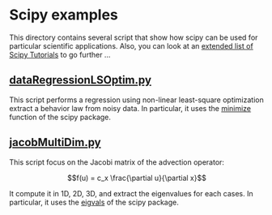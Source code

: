 # Scipy examples

This directory contains several script that show how scipy can be used for particular scientific applications.
Also, you can look at an [extended list of Scipy Tutorials](https://docs.scipy.org/doc/scipy/reference/tutorial/) to go further ...

## [dataRegressionLSOptim.py](dataRegressionLSOptim.py)

This script performs a regression using non-linear least-square optimization extract a behavior law from noisy data.
In particular, it uses the [minimize](https://docs.scipy.org/doc/scipy/reference/generated/scipy.optimize.minimize.html) function of the scipy package.

## [jacobMultiDim.py](jacobMultiDim.py)

This script focus on the Jacobi matrix of the advection operator:

```math
f(u) = c_x \frac{\partial u}{\partial x}
```

It compute it in 1D, 2D, 3D, and extract the eigenvalues for each cases.
In particular, it uses the [eigvals](https://docs.scipy.org/doc/scipy/reference/generated/scipy.linalg.eigvals.html) of the scipy package.
